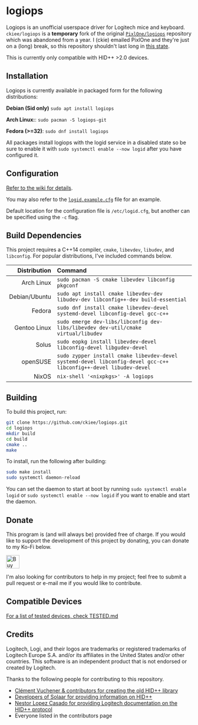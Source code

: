 # logiops

Logiops is an unofficial userspace driver for Logitech mice and keyboard. 
`ckiee/logiops` is a **temporary** fork of the original [`PixlOne/logiops`](https://github.com/PixlOne/logiops) 
repository which was abandoned from a year. I (ckie) emailed PixlOne and they're just on a (long) break, so this
repository shouldn't last long in [this state](https://github.com/PixlOne/logiops/issues/348).

This is currently only compatible with HID++ \>2.0 devices.

## Installation

Logiops is currently available in packaged form for the following distributions:

**Debian (Sid only)** `sudo apt install logiops`

**Arch Linux:**: `sudo pacman -S logiops-git`

**Fedora (>=32)**: `sudo dnf install logiops`

All packages install logiops with the logid service in a disabled state so be sure to enable it with `sudo systemctl enable --now logid` after you have configured it.

## Configuration
[Refer to the wiki for details](https://github.com/ckiee/logiops/wiki/Configuration).

You may also refer to the [`logid.example.cfg`](./logid.example.cfg) file for an example.

Default location for the configuration file is `/etc/logid.cfg`, but another can be specified using the `-c` flag.

## Build Dependencies

This project requires a C++14 compiler, `cmake`, `libevdev`, `libudev`, and `libconfig`. For popular distributions, I've included commands below.

| Distribution   | Command                                                                                                          |
|---------------:|:-----------------------------------------------------------------------------------------------------------------|
| Arch Linux    | `sudo pacman -S cmake libevdev libconfig pkgconf`                                                                |
| Debian/Ubuntu | `sudo apt install cmake libevdev-dev libudev-dev libconfig++-dev build-essential`                                |
| Fedora        | `sudo dnf install cmake libevdev-devel systemd-devel libconfig-devel gcc-c++`                                    |
| Gentoo Linux  | `sudo emerge dev-libs/libconfig dev-libs/libevdev dev-util/cmake virtual/libudev`                                |
| Solus         | `sudo eopkg install libevdev-devel libconfig-devel libgudev-devel`                                               |
| openSUSE      | `sudo zypper install cmake libevdev-devel systemd-devel libconfig-devel gcc-c++ libconfig++-devel libudev-devel` |
| NixOS         | `nix-shell '<nixpkgs>' -A logiops`                                                                               |


## Building

To build this project, run:

```bash
git clone https://github.com/ckiee/logiops.git
cd logiops
mkdir build
cd build
cmake ..
make
```

To install, run the following after building:
```bash
sudo make install
sudo systemctl daemon-reload
```

You can set the daemon to start at boot by running `sudo systemctl enable logid` or `sudo systemctl enable --now logid` if you want to enable and start the daemon.

## Donate
This program is (and will always be) provided free of charge. If you would like to support the development of this project by donating, you can donate to my Ko-Fi below.

<a href='https://ko-fi.com/R6R81QQ9M' target='_blank'><img height='36' style='border:0px;height:36px;' src='https://cdn.ko-fi.com/cdn/kofi1.png?v=2' border='0' alt='Buy Me a Coffee at ko-fi.com' /></a>

I'm also looking for contributors to help in my project; feel free to submit a pull request or e-mail me if you would like to contribute.

## Compatible Devices

[For a list of tested devices, check TESTED.md](TESTED.md)

## Credits

Logitech, Logi, and their logos are trademarks or registered trademarks of Logitech Europe S.A. and/or its affiliates in the United States and/or other countries. This software is an independent product that is not endorsed or created by Logitech.

Thanks to the following people for contributing to this repository.

- [Clément Vuchener & contributors for creating the old HID++ library](https://github.com/cvuchener/hidpp)
- [Developers of Solaar for providing information on HID++](https://github.com/pwr-Solaar/Solaar)
- [Nestor Lopez Casado for providing Logitech documentation on the HID++ protocol](http://drive.google.com/folderview?id=0BxbRzx7vEV7eWmgwazJ3NUFfQ28)
- Everyone listed in the contributors page
